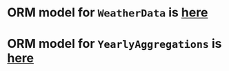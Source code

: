 # ORM model for `WeatherData` is [here](https://github.com/RishabhMalviya/corteva-code-challenge/blob/main/src/data_models/weather_data.py)
# ORM model for `YearlyAggregations` is [here](https://github.com/RishabhMalviya/corteva-code-challenge/blob/main/src/data_models/yearly_aggregations.py)